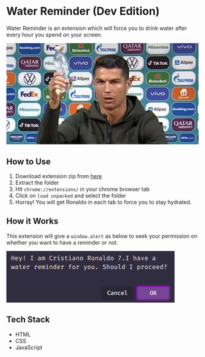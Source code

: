 # Water Reminder (Dev Edition)

Water Reminder is an extension which will force you to drink water after every hour you spend on your screen.

![Demo Photo](./assets/banner.webp)

## How to Use

1. Download extension zip from [here](https://github.com/TheRakeshPurohit/water-reminder/archive/refs/heads/main.zip)
2. Extract the folder
3. Hit `chrome://extensions/` in your chrome browser tab
4. Click on `load unpacked` and select the folder
5. Hurray! You will get Ronaldo in each tab to force you to stay hydrated.

## How it Works

This extension will give a `window.alert` as below to seek your permission on whether you want to have a reminder or not.

![Window Alert Sample](./assets/how-to-image.png)


## Tech Stack

- HTML
- CSS
- JavaScript
